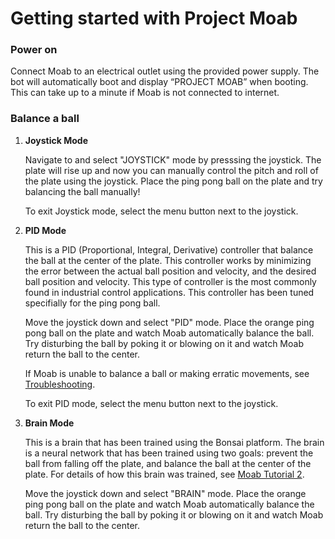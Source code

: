 # Getting started with Project Moab


### Power on

Connect Moab to an electrical outlet using the provided power supply.
The bot will automatically boot and display “PROJECT MOAB” when booting.
This can take up to a minute if Moab is not connected to internet. 

### Balance a ball

1. **Joystick Mode**

   Navigate to and select "JOYSTICK" mode by presssing the joystick. The plate will
   rise up and now you can manually control the pitch and roll of the
   plate using the joystick. Place the ping pong ball on the plate and
   try balancing the ball manually! 

   To exit Joystick mode, select the menu button next to the joystick.

2. **PID Mode**

    This is a PID (Proportional, Integral, Derivative) controller
    that balance the ball at the center of the plate. This controller
    works by minimizing the error between the actual ball position and
    velocity, and the desired ball position and velocity. This type of
    controller is the most commonly found in industrial control
    applications. This controller has been tuned specifially for the ping pong ball.

    Move the joystick down and select "PID" mode. Place the orange
    ping pong ball on the plate and watch Moab automatically balance
    the ball. Try disturbing the ball by poking it or blowing on it and
    watch Moab return the ball to the center.

    If Moab is unable to balance a ball or making erratic movements, see [Troubleshooting](https://github.com/microsoft/moabian/docs/troubleshooting.md).

    To exit PID mode, select the menu button next to the joystick.

3. **Brain Mode**

    This is a brain that has been trained using the Bonsai platform. The
    brain is a neural network that has been trained using two goals:
    prevent the ball from falling off the plate, and balance the ball at
    the center of the plate. For details of how this brain was trained, see [Moab Tutorial 2](https://microsoft.github.io/moab/tutorials/2-robustness/index.html).

     Move the joystick down and select "BRAIN" mode. Place the orange
     ping pong ball on the plate and watch Moab automatically balance
     the ball. Try disturbing the ball by poking it or blowing on it and
     watch Moab return the ball to the center.
